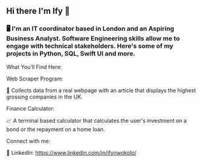 ## Hi there I'm Ify 👋


### 🖥️ I'm an IT coordinator based in London and an Aspiring Business Analyst. Software Engineering skills allow me to engage with technical stakeholders. Here's some of my projects in Python, SQL, Swift UI and more.

What You'll Find Here:

Web Scraper Program:

🚀 Collects data from a real webpage with an article that displays the highest grossing companies in the UK.

Finance Calculator:

📈 A terminal based calculator that calculates the user's investment on a bond or the repayment on a home loan.

Connect with me:

💼 LinkedIn: https://www.linkedin.com/in/ifynwokolo/



